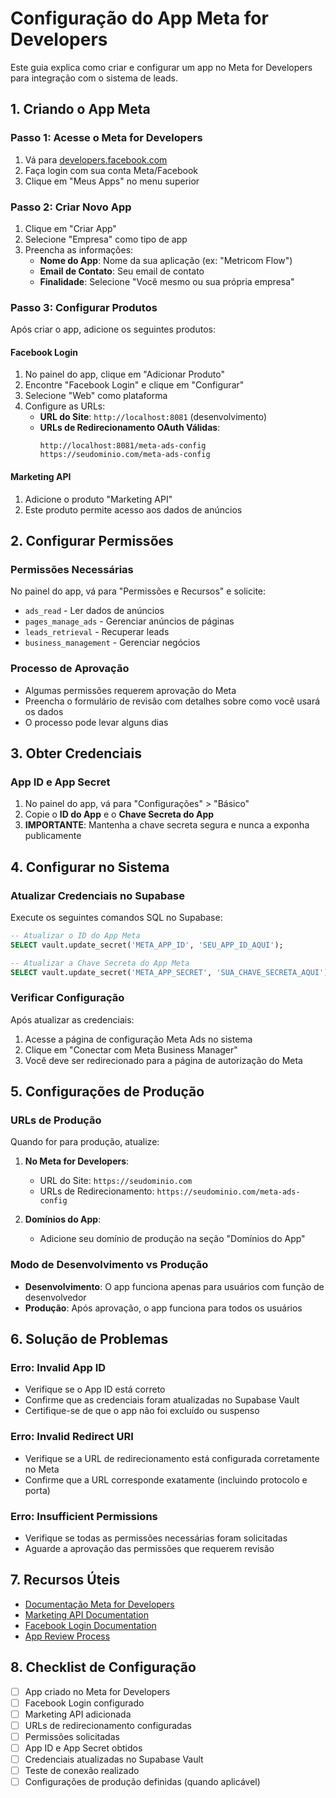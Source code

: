# Configuração do App Meta for Developers

Este guia explica como criar e configurar um app no Meta for Developers para integração com o sistema de leads.

## 1. Criando o App Meta

### Passo 1: Acesse o Meta for Developers
1. Vá para [developers.facebook.com](https://developers.facebook.com)
2. Faça login com sua conta Meta/Facebook
3. Clique em "Meus Apps" no menu superior

### Passo 2: Criar Novo App
1. Clique em "Criar App"
2. Selecione "Empresa" como tipo de app
3. Preencha as informações:
   - **Nome do App**: Nome da sua aplicação (ex: "Metricom Flow")
   - **Email de Contato**: Seu email de contato
   - **Finalidade**: Selecione "Você mesmo ou sua própria empresa"

### Passo 3: Configurar Produtos
Após criar o app, adicione os seguintes produtos:

#### Facebook Login
1. No painel do app, clique em "Adicionar Produto"
2. Encontre "Facebook Login" e clique em "Configurar"
3. Selecione "Web" como plataforma
4. Configure as URLs:
   - **URL do Site**: `http://localhost:8081` (desenvolvimento)
   - **URLs de Redirecionamento OAuth Válidas**: 
     ```
     http://localhost:8081/meta-ads-config
     https://seudominio.com/meta-ads-config
     ```

#### Marketing API
1. Adicione o produto "Marketing API"
2. Este produto permite acesso aos dados de anúncios

## 2. Configurar Permissões

### Permissões Necessárias
No painel do app, vá para "Permissões e Recursos" e solicite:

- `ads_read` - Ler dados de anúncios
- `pages_manage_ads` - Gerenciar anúncios de páginas
- `leads_retrieval` - Recuperar leads
- `business_management` - Gerenciar negócios

### Processo de Aprovação
- Algumas permissões requerem aprovação do Meta
- Preencha o formulário de revisão com detalhes sobre como você usará os dados
- O processo pode levar alguns dias

## 3. Obter Credenciais

### App ID e App Secret
1. No painel do app, vá para "Configurações" > "Básico"
2. Copie o **ID do App** e o **Chave Secreta do App**
3. **IMPORTANTE**: Mantenha a chave secreta segura e nunca a exponha publicamente

## 4. Configurar no Sistema

### Atualizar Credenciais no Supabase
Execute os seguintes comandos SQL no Supabase:

```sql
-- Atualizar o ID do App Meta
SELECT vault.update_secret('META_APP_ID', 'SEU_APP_ID_AQUI');

-- Atualizar a Chave Secreta do App Meta
SELECT vault.update_secret('META_APP_SECRET', 'SUA_CHAVE_SECRETA_AQUI');
```

### Verificar Configuração
Após atualizar as credenciais:
1. Acesse a página de configuração Meta Ads no sistema
2. Clique em "Conectar com Meta Business Manager"
3. Você deve ser redirecionado para a página de autorização do Meta

## 5. Configurações de Produção

### URLs de Produção
Quando for para produção, atualize:

1. **No Meta for Developers**:
   - URL do Site: `https://seudominio.com`
   - URLs de Redirecionamento: `https://seudominio.com/meta-ads-config`

2. **Domínios do App**:
   - Adicione seu domínio de produção na seção "Domínios do App"

### Modo de Desenvolvimento vs Produção
- **Desenvolvimento**: O app funciona apenas para usuários com função de desenvolvedor
- **Produção**: Após aprovação, o app funciona para todos os usuários

## 6. Solução de Problemas

### Erro: Invalid App ID
- Verifique se o App ID está correto
- Confirme que as credenciais foram atualizadas no Supabase Vault
- Certifique-se de que o app não foi excluído ou suspenso

### Erro: Invalid Redirect URI
- Verifique se a URL de redirecionamento está configurada corretamente no Meta
- Confirme que a URL corresponde exatamente (incluindo protocolo e porta)

### Erro: Insufficient Permissions
- Verifique se todas as permissões necessárias foram solicitadas
- Aguarde a aprovação das permissões que requerem revisão

## 7. Recursos Úteis

- [Documentação Meta for Developers](https://developers.facebook.com/docs/)
- [Marketing API Documentation](https://developers.facebook.com/docs/marketing-api/)
- [Facebook Login Documentation](https://developers.facebook.com/docs/facebook-login/)
- [App Review Process](https://developers.facebook.com/docs/app-review/)

## 8. Checklist de Configuração

- [ ] App criado no Meta for Developers
- [ ] Facebook Login configurado
- [ ] Marketing API adicionada
- [ ] URLs de redirecionamento configuradas
- [ ] Permissões solicitadas
- [ ] App ID e App Secret obtidos
- [ ] Credenciais atualizadas no Supabase Vault
- [ ] Teste de conexão realizado
- [ ] Configurações de produção definidas (quando aplicável)